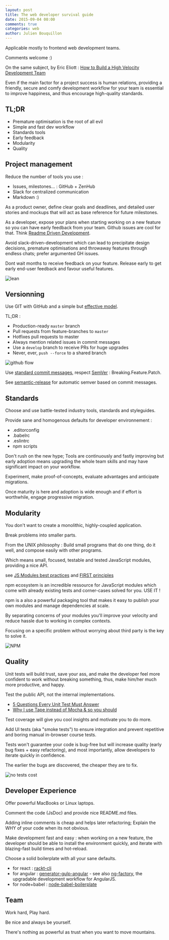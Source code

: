 ```yaml
---
layout: post
title: The web developer survival guide
date: 2015-09-04 00:00
comments: true
categories: web
author: Julien Bouquillon
---
```


Applicable mostly to frontend web development teams.

Comments welcome :)

On the same subject, by Eric Eliott : [How to Build a High Velocity Development Team](https://medium.com/javascript-scene/how-to-build-a-high-velocity-development-team-4b2360d34021)

Even if the main factor for a project success is human relations, providing a friendly, secure and comfy development workflow for your team is essential to improve happiness, and thus encourage high-quality standards.

## TL;DR

 - Premature optimisation is the root of all evil
 - Simple and fast dev workflow
 - Standards tools
 - Early feedback
 - Modularity
 - Quality

## Project management

Reduce the number of tools you use :

 - Issues, milestones... : GitHub + ZenHub
 - Slack for centralized communication
 - Markdown :)

As a product owner, define clear goals and deadlines, and detailed user stories and mockups that will act as base reference for future milestones.

As a developer, expose your plans when starting working on a new feature so you can have early feedback from your team. Github issues are cool for that. Think [Readme Driven Development](http://tom.preston-werner.com/2010/08/23/readme-driven-development.html).

Avoid slack-driven-development which can lead to precipitate design decisions, premature optimisations and throwaway features through endless chats; prefer argumented GH issues.

Dont wait months to receive feedback on your feature. Release early to get early end-user feedback and favour useful features.

![lean](http://2.bp.blogspot.com/-Yjx5G4Nihko/VWYhDiery2I/AAAAAAAACOY/49BYuU3SJ7s/s1600/Spotify.png)


## Versionning

Use GIT with GitHub and a simple but [effective model](https://gist.github.com/jbenet/ee6c9ac48068889b0912).

TL;DR :

 - Production-ready `master` branch
 - Pull requests from feature-branches to `master`
 - Hotfixes pull requests to master
 - Always mention related issues in commit messages
 - Use a `develop` branch to receive PRs for huge upgrades
 - Never, ever, `push --force` to a shared branch

![github flow](http://nicoespeon.com/assets/img/git/github-flow-branching-model.jpg)

Use [standard commit messages](https://gist.github.com/stephenparish/9941e89d80e2bc58a153), respect [SemVer](http://semver.org/) :  Breaking.Feature.Patch.

See [semantic-release](https://github.com/semantic-release/semantic-release) for automatic semver based on commit messages.


## Standards

Choose and use battle-tested industry tools, standards and styleguides.


Provide sane and homogenous defaults for developer environnement :

 - .editorconfig
 - .babelrc
 - .eslintrc
 - npm scripts

Don't rush on the new hype; Tools are continuously and fastly improving but early adoption means upgrading the whole team skills and may have significant impact on your workflow.

Experiment, make proof-of-concepts, evaluate advantages and anticipate migrations.

Once maturity is here and adoption is wide enough and if effort is worthwhile, engage progressive migration.

## Modularity

You don't want to create a monolithic, highly-coupled application.

Break problems into smaller parts.

From the UNIX philosophy : Build small programs that do one thing, do it well, and compose easily with other programs.

Which means small, focused, testable and tested JavaScript modules, providing a nice API.

see [JS Modules best practices](https://github.com/mattdesl/module-best-practices) and [FIRST principles](http://addyosmani.com/first/)

npm ecosystem is an incredible ressource for JavaScript modules which  come with already existing tests and corner-cases solved for you. USE IT !

npm is a also a powerful packaging tool that makes it easy to publish your own modules and manage dependencies at scale.

By separating concerns of your modules you'll improve your velocity and reduce hassle due to working in complex contexts.

Focusing on a specific problem without worrying about third party is the key to solve it.

![NPM](https://openmerchantaccount.com/img/lego-adjusted.jpg)

## Quality

Unit tests will build trust, save your ass, and make the developer feel more confident to work without breaking something, thus, make him/her much more productive, and happy.

Test the public API, not the internal implementations.

 - [5 Questions Every Unit Test Must Answer](https://medium.com/javascript-scene/what-every-unit-test-needs-f6cd34d9836d)
 - [Why I use Tape instead of Mocha & so you should](https://medium.com/javascript-scene/why-i-use-tape-instead-of-mocha-so-should-you-6aa105d8eaf4)

Test coverage will give you cool insights and motivate you to do more.

Add UI tests (aka "smoke tests") to ensure integration and prevent repetitive and boring manual in-browser course tests.

Tests won't guarantee your code is bug-free but will increase quality (early bug fixes + easy refactoring), and most importantly, allow developers to iterate quickly in confidence.

The earlier the bugs are discovered, the cheaper they are to fix.

![no tests cost](https://glenndejaeger.files.wordpress.com/2010/02/testing.gif)

## Developer Experience

Offer powerful MacBooks or Linux laptops.

Comment the code (JsDoc) and provide nice README.md files.

Adding inline comments is cheap and helps later refactoring; Explain the WHY of your code when its not obvious.

Make development fast and easy : when working on a new feature, the developer should be able to install the environment quickly, and iterate with blazing-fast build times and hot-reload.

Choose a solid boilerplate with all your sane defaults.

 - for react : [rackt-cli](https://github.com/mzabriskie/rackt-cli)
 - for angular : [generator-gulp-angular](https://github.com/Swiip/generator-gulp-angular) - see also [ng-factory](https://github.com/ng-tools/ng-factory), the upgradable development workflow for AngularJS.
 - for node+babel : [node-babel-boilerplate](https://github.com/revolunet/node-babel-boilerplate)

## Team

Work hard, Play hard.

Be nice and always be yourself.

There's nothing as powerful as trust when you want to move mountains.
